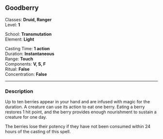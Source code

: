 ## Goodberry

Classes: **Druid, Ranger**  
Level: **1**  

School: **Transmutation**  
Element: **Light**  

Casting Time: **1 action**  
Duration: **Instantaneous**  
Range: **Touch**  
Components: **V, S, F**  
Ritual: **False**  
Concentration: **False**  

------

### Description

Up to ten berries appear in your hand and are infused with magic for the duration. A creature can use its action to eat one berry. Eating a berry restores 1 hit point, and the berry provides enough nourishment to sustain a creature for one day.

The berries lose their potency if they have not been consumed within 24 hours of the casting of this spell.